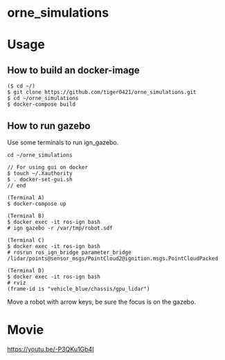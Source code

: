 # orne_simulations

# Usage
## How to build an docker-image 
```
($ cd ~/)
$ git clone https://github.com/tiger0421/orne_simulations.git
$ cd ~/orne_simulations
$ docker-compose build
```

## How to run gazebo
Use some terminals to run ign_gazebo.
```
cd ~/orne_simulations

// For using gui on docker
$ touch ~/.Xauthority
$ . docker-set-gui.sh
// end

(Terminal A)
$ docker-compose up

(Terminal B)
$ docker exec -it ros-ign bash
# ign gazebo -r /var/tmp/robot.sdf

(Terminal C)
$ docker exec -it ros-ign bash
# rosrun ros_ign_bridge parameter_bridge /lidar/points@sensor_msgs/PointCloud2@ignition.msgs.PointCloudPacked

(Terminal D)
$ docker exec -it ros-ign bash
# rviz
(frame-id is "vehicle_blue/chassis/gpu_lidar")
```
Move a robot with arrow keys, be sure the focus is on the gazebo.

# Movie
https://youtu.be/-P3QKu1Gb4I
